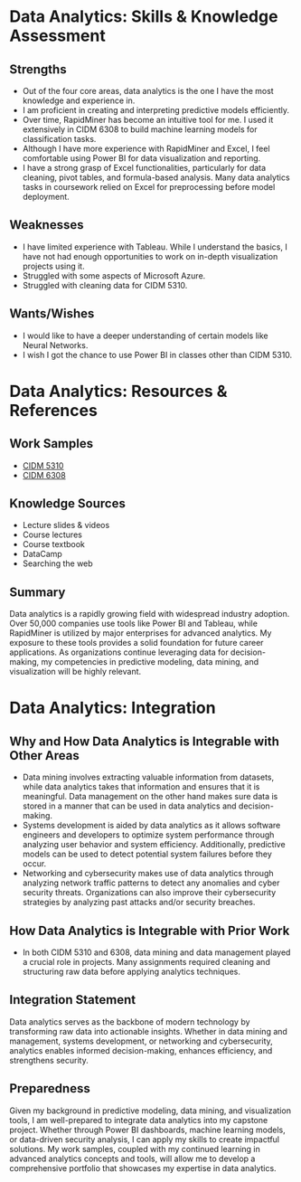# Data Analytics: Skills & Knowledge Assessment

## Strengths
- Out of the four core areas, data analytics is the one I have the most knowledge and experience in.
- I am proficient in creating and interpreting predictive models efficiently.
- Over time, RapidMiner has become an intuitive tool for me. I used it extensively in CIDM 6308 to build machine learning models for classification tasks.
- Although I have more experience with RapidMiner and Excel, I feel comfortable using Power BI for data visualization and reporting.
- I have a strong grasp of Excel functionalities, particularly for data cleaning, pivot tables, and formula-based analysis. Many data analytics tasks in coursework relied on Excel for preprocessing before model deployment.

## Weaknesses
- I have limited experience with Tableau. While I understand the basics, I have not had enough opportunities to work on in-depth visualization projects using it.
- Struggled with some aspects of Microsoft Azure.
- Struggled with cleaning data for CIDM 5310.

## Wants/Wishes
- I would like to have a deeper understanding of certain models like Neural Networks.
- I wish I got the chance to use Power BI in classes other than CIDM 5310.

# Data Analytics: Resources & References

## Work Samples
- [CIDM 5310](https://github.com/BenGCollier/CIDM-5310)
- [CIDM 6308](https://github.com/BenGCollier/CIDM-6308)

## Knowledge Sources
- Lecture slides & videos
- Course lectures
- Course textbook
- DataCamp
- Searching the web

## Summary
Data analytics is a rapidly growing field with widespread industry adoption. Over 50,000 companies use tools like Power BI and Tableau, while RapidMiner is utilized by major enterprises for advanced analytics. My exposure to these tools provides a solid foundation for future career applications. As organizations continue leveraging data for decision-making, my competencies in predictive modeling, data mining, and visualization will be highly relevant.

# Data Analytics: Integration

## Why and How Data Analytics is Integrable with Other Areas
- Data mining involves extracting valuable information from datasets, while data analytics takes that information and ensures that it is meaningful. Data management on the other hand makes sure data is stored in a manner that can be used in data analytics and decision-making.
- Systems development is aided by data analytics as it allows software engineers and developers to optimize system performance through analyzing user behavior and system efficiency. Additionally, predictive models can be used to detect potential system failures before they occur.
- Networking and cybersecurity makes use of data analytics through analyzing network traffic patterns to detect any anomalies and cyber security threats. Organizations can also improve their cybersecurity strategies by analyzing past attacks and/or security breaches.

## How Data Analytics is Integrable with Prior Work
- In both CIDM 5310 and 6308, data mining and data management played a crucial role in projects. Many assignments required cleaning and structuring raw data before applying analytics techniques.

## Integration Statement
Data analytics serves as the backbone of modern technology by transforming raw data into actionable insights. Whether in data mining and management, systems development, or networking and cybersecurity, analytics enables informed decision-making, enhances efficiency, and strengthens security.

## Preparedness
Given my background in predictive modeling, data mining, and visualization tools, I am well-prepared to integrate data analytics into my capstone project. Whether through Power BI dashboards, machine learning models, or data-driven security analysis, I can apply my skills to create impactful solutions. My work samples, coupled with my continued learning in advanced analytics concepts and tools, will allow me to develop a comprehensive portfolio that showcases my expertise in data analytics.
